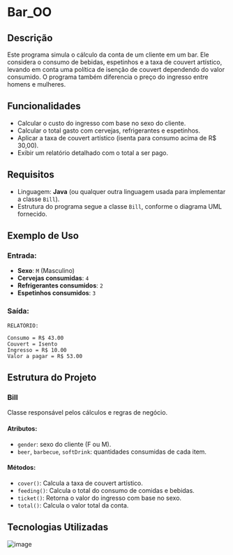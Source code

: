 # Bar_OO

## Descrição
Este programa simula o cálculo da conta de um cliente em um bar. Ele considera o consumo de bebidas, espetinhos e a taxa de couvert artístico, levando em conta uma política de isenção de couvert dependendo do valor consumido. O programa também diferencia o preço do ingresso entre homens e mulheres.

## Funcionalidades
- Calcular o custo do ingresso com base no sexo do cliente.
- Calcular o total gasto com cervejas, refrigerantes e espetinhos.
- Aplicar a taxa de couvert artístico (isenta para consumo acima de R$ 30,00).
- Exibir um relatório detalhado com o total a ser pago.

## Requisitos
- Linguagem: **Java** (ou qualquer outra linguagem usada para implementar a classe `Bill`).
- Estrutura do programa segue a classe `Bill`, conforme o diagrama UML fornecido.

## Exemplo de Uso

### Entrada:
- **Sexo**: `M` (Masculino)  
- **Cervejas consumidas**: `4`  
- **Refrigerantes consumidos**: `2`  
- **Espetinhos consumidos**: `3`  

### Saída:
```text
RELATÓRIO:

Consumo = R$ 43.00
Couvert = Isento
Ingresso = R$ 10.00
Valor a pagar = R$ 53.00
```

## Estrutura do Projeto

### Bill
Classe responsável pelos cálculos e regras de negócio.

#### Atributos:
- `gender`: sexo do cliente (F ou M).
- `beer`, `barbecue`, `softDrink`: quantidades consumidas de cada item.

#### Métodos:
- `cover()`: Calcula a taxa de couvert artístico.
- `feeding()`: Calcula o total do consumo de comidas e bebidas.
- `ticket()`: Retorna o valor do ingresso com base no sexo.
- `total()`: Calcula o valor total da conta.

## Tecnologias Utilizadas
![image](https://img.shields.io/badge/Java-ED8B00?style=for-the-badge&logo=java&logoColor=white)

